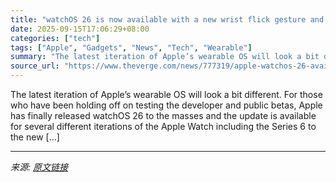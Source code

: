 ```yaml
---
title: "watchOS 26 is now available with a new wrist flick gesture and Notes on your wrist"
date: 2025-09-15T17:06:29+08:00
categories: ["tech"]
tags: ["Apple", "Gadgets", "News", "Tech", "Wearable"]
summary: "The latest iteration of Apple’s wearable OS will look a bit different. For those who have been holding off on testing the developer and public betas, Apple has finally released watchOS 26 to the masse"
source_url: "https://www.theverge.com/news/777319/apple-watchos-26-available-update-download"
---
```


The latest iteration of Apple’s wearable OS will look a bit different. For those who have been holding off on testing the developer and public betas, Apple has finally released watchOS 26 to the masses and the update is available for several different iterations of the Apple Watch including the Series 6 to the new [&#8230;]

---

*来源: [原文链接](https://www.theverge.com/news/777319/apple-watchos-26-available-update-download)*
